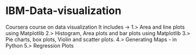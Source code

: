 # IBM-Data-visualization
Coursera course on data visualization
It includes -> 1.> Area and line plots using Matplotlib
               2.> Histogram, Area plots and bar plots using Matplotlib
               3.> Pie charts, box plots, Violin and scatter plots.
               4.> Generating Maps - in Python
               5.> Regression Plots

